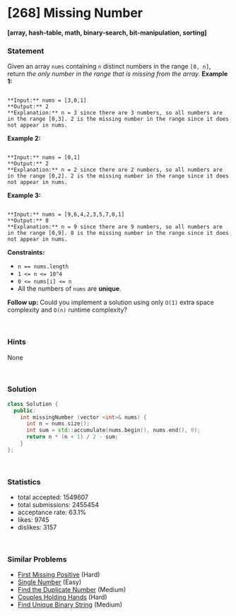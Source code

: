 # [268] Missing Number

**[array, hash-table, math, binary-search, bit-manipulation, sorting]**

### Statement

Given an array `nums` containing `n` distinct numbers in the range `[0, n]`, return *the only number in the range that is missing from the array.*
**Example 1:**

```

**Input:** nums = [3,0,1]
**Output:** 2
**Explanation:** n = 3 since there are 3 numbers, so all numbers are in the range [0,3]. 2 is the missing number in the range since it does not appear in nums.

```

**Example 2:**

```

**Input:** nums = [0,1]
**Output:** 2
**Explanation:** n = 2 since there are 2 numbers, so all numbers are in the range [0,2]. 2 is the missing number in the range since it does not appear in nums.

```

**Example 3:**

```

**Input:** nums = [9,6,4,2,3,5,7,0,1]
**Output:** 8
**Explanation:** n = 9 since there are 9 numbers, so all numbers are in the range [0,9]. 8 is the missing number in the range since it does not appear in nums.

```

**Constraints:**
* `n == nums.length`
* `1 <= n <= 10^4`
* `0 <= nums[i] <= n`
* All the numbers of `nums` are **unique**.


**Follow up:** Could you implement a solution using only `O(1)` extra space complexity and `O(n)` runtime complexity?

<br />

### Hints

None

<br />

### Solution

```cpp
class Solution {
  public:
    int missingNumber (vector <int>& nums) {
      int n = nums.size();
      int sum = std::accumulate(nums.begin(), nums.end(), 0);
      return n * (n + 1) / 2 - sum;
    }
};
```

<br />

### Statistics

- total accepted: 1549607
- total submissions: 2455454
- acceptance rate: 63.1%
- likes: 9745
- dislikes: 3157

<br />

### Similar Problems

- [First Missing Positive](https://leetcode.com/problems/first-missing-positive) (Hard)
- [Single Number](https://leetcode.com/problems/single-number) (Easy)
- [Find the Duplicate Number](https://leetcode.com/problems/find-the-duplicate-number) (Medium)
- [Couples Holding Hands](https://leetcode.com/problems/couples-holding-hands) (Hard)
- [Find Unique Binary String](https://leetcode.com/problems/find-unique-binary-string) (Medium)
